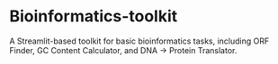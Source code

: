 # Bioinformatics-toolkit
 A Streamlit-based toolkit for basic bioinformatics tasks, including ORF Finder, GC Content Calculator, and DNA → Protein Translator.
